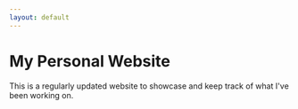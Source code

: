 ```yaml
---
layout: default
---
```


# My Personal Website

This is a regularly updated website to showcase and keep track of what I've been working on.
